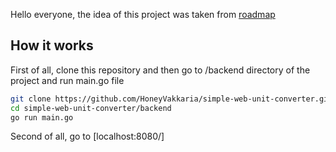 Hello everyone, the idea of this project was taken from [roadmap](https://roadmap.sh/projects/unit-converter)

## How it works
First of all, clone this repository and then go to /backend directory of the project and run main.go file

```sh
git clone https://github.com/HoneyVakkaria/simple-web-unit-converter.git
cd simple-web-unit-converter/backend
go run main.go
```

Second of all, go to [localhost:8080/]
